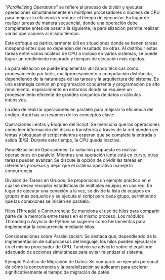 *"Parallelizing Operations"*
 se refiere al proceso de dividir y ejecutar operaciones simultáneamente en múltiples procesadores o núcleos de CPU para mejorar la eficiencia
 y reducir el tiempo de ejecución. En lugar de realizar tareas de manera secuencial, donde una operación debe completarse antes de pasar a la siguiente, la paralelización permite realizar varias operaciones al mismo tiempo.

Este enfoque es particularmente útil en situaciones donde se tienen tareas independientes que no dependen del resultado de otras. Al distribuir estas tareas entre varios núcleos de CPU o incluso en varios sistemas, se puede lograr un rendimiento mejorado y tiempos de ejecución más rápidos.

La paralelización se puede implementar utilizando técnicas como procesamiento por lotes, multiprocesamiento o computación distribuida, dependiendo de la naturaleza de las tareas y la arquitectura del sistema. Es una estrategia común en programación concurrente y programación de alto rendimiento, especialmente en entornos donde se requiere un procesamiento eficiente de grandes conjuntos de datos o cálculos intensivos.

La idea de realizar operaciones en paralelo para mejorar la eficiencia del código. Aquí hay un resumen de los conceptos clave:

Operaciones Lentas y Bloqueo del Script: Se menciona que las operaciones como leer información del disco o transferirla a través de la red pueden ser lentas y bloquean el script mientras esperan que se complete la entrada o salida (E/S). Durante este tiempo, la CPU queda inactiva.

Paralelización de Operaciones: La solución propuesta es realizar operaciones en paralelo. Mientras una operación lenta está en curso, otras tareas pueden avanzar. Se discute la opción de dividir las tareas en diferentes procesos y dejar que el sistema operativo maneje la concurrencia.

División de Tareas en Grupos: Se proporciona un ejemplo práctico en el cual se desea recopilar estadísticas de múltiples equipos en una red. En lugar de ejecutar una conexión a la vez, se divide la lista de equipos en grupos más pequeños y se ejecuta el script para cada grupo, permitiendo que las conexiones se inicien en paralelo.

Hilos (Threads) y Concurrencia: Se menciona el uso de hilos para compartir parte de la memoria entre tareas en el mismo proceso. Los módulos Threading o Asyncio de Python se sugieren como herramientas para implementar la concurrencia mediante hilos.

Consideraciones sobre Paralelización: Se destaca que, dependiendo de la implementación de subprocesos del lenguaje, los hilos pueden ejecutarse en el mismo procesador de CPU. También se advierte sobre el equilibrio adecuado de acciones simultáneas para evitar ralentizar el sistema.

Ejemplo Práctico de Migración de Datos: Se comparte un ejemplo personal de cómo la concurrencia y la paralelización se aplicaron para acelerar significativamente el tiempo de migración de datos.